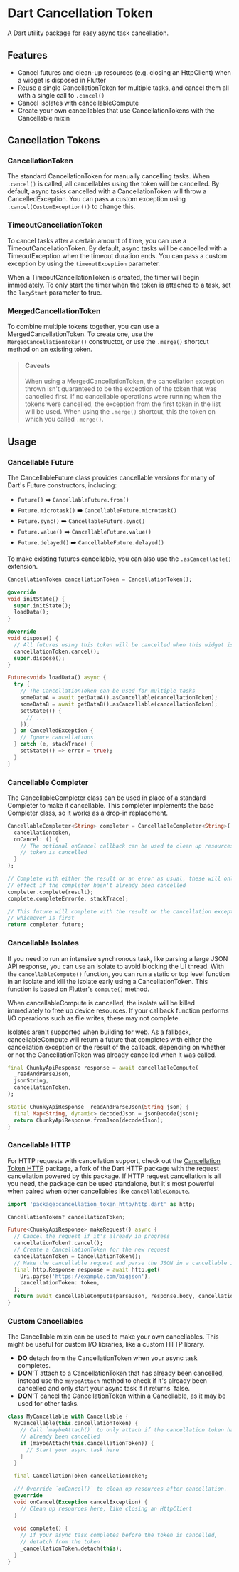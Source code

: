 # Dart Cancellation Token

A Dart utility package for easy async task cancellation.


## Features

* Cancel futures and clean-up resources (e.g. closing an HttpClient) when a widget is disposed in Flutter
* Reuse a single CancellationToken for multiple tasks, and cancel them all with a single call to `.cancel()`
* Cancel isolates with cancellableCompute
* Create your own cancellables that use CancellationTokens with the Cancellable mixin


## Cancellation Tokens

### CancellationToken

The standard CancellationToken for manually cancelling tasks. When `.cancel()` is called, all cancellables using the token will be cancelled. By default, async tasks cancelled with a CancellationToken will throw a CancelledException. You can pass a custom exception using `.cancel(CustomException())` to change this.

### TimeoutCancellationToken

To cancel tasks after a certain amount of time, you can use a TimeoutCancellationToken. By default, async tasks will be cancelled with a TimeoutException when the timeout duration ends. You can pass a custom exception by using the `timeoutException` parameter. 

When a TimeoutCancellationToken is created, the timer will begin immediately. To only start the timer when the token is attached to a task, set the `lazyStart` parameter to true.

### MergedCancellationToken

To combine multiple tokens together, you can use a MergedCancellationToken. To create one, use the `MergedCancellationToken()` constructor, or use the `.merge()` shortcut method on an existing token.

> #### Caveats
> When using a MergedCancellationToken, the cancellation exception thrown isn't guaranteed to be the exception of the token that was cancelled first. If no cancellable operations were running when the tokens were cancelled, the exception from the first token in the list will be used. When using the `.merge()` shortcut, this the token on which you called `.merge()`.


## Usage

### Cancellable Future

The CancellableFuture class provides cancellable versions for many of Dart's Future constructors, including:
* `Future()` ➡️ `CancellableFuture.from()`
* `Future.microtask()` ➡️ `CancellableFuture.microtask()`
* `Future.sync()` ➡️ `CancellableFuture.sync()`
* `Future.value()` ➡️ `CancellableFuture.value()`
* `Future.delayed()` ➡️ `CancellableFuture.delayed()`

To make existing futures cancellable, you can also use the `.asCancellable()` extension.

```dart
CancellationToken cancellationToken = CancellationToken();

@override
void initState() {
  super.initState();
  loadData();
}

@override
void dispose() {
  // All futures using this token will be cancelled when this widget is disposed
  cancellationToken.cancel();
  super.dispose();
}

Future<void> loadData() async {
  try {
    // The CancellationToken can be used for multiple tasks
    someDataA = await getDataA().asCancellable(cancellationToken);
    someDataB = await getDataB().asCancellable(cancellationToken);
    setState(() {
      // ...
    });
  } on CancelledException {
    // Ignore cancellations
  } catch (e, stackTrace) {
    setState(() => error = true);
  }
}
```

### Cancellable Completer

The CancellableCompleter class can be used in place of a standard Completer to make it cancellable. This completer implements the base Completer class, so it works as a drop-in replacement.

```dart
CancellableCompleter<String> completer = CancellableCompleter<String>(
  cancellationtoken, 
  onCancel: () {
    // The optional onCancel callback can be used to clean up resources when the 
    // token is cancelled
  }
);

// Complete with either the result or an error as usual, these will only have an 
// effect if the completer hasn't already been cancelled
completer.complete(result);
complete.completeError(e, stackTrace);

// This future will complete with the result or the cancellation exception, 
// whichever is first
return completer.future;
```

### Cancellable Isolates

If you need to run an intensive synchronous task, like parsing a large JSON API response, you can use an isolate to avoid blocking the UI thread. With the `cancellableCompute()` function, you can run a static or top level function in an isolate and kill the isolate early using a CancellationToken. This function is based on Flutter's `compute()` method.

When cancellableCompute is cancelled, the isolate will be killed immediately to free up device resources. If your callback function performs I/O operations such as file writes, these may not complete.

Isolates aren't supported when building for web. As a fallback, cancellableCompute will return a future that completes with either the cancellation exception or the result of the callback, depending on whether or not the CancellationToken was already cancelled when it was called. 

```dart
final ChunkyApiResponse response = await cancellableCompute(
  _readAndParseJson,
  jsonString,
  cancellationToken,
);

static ChunkyApiResponse _readAndParseJson(String json) {
  final Map<String, dynamic> decodedJson = jsonDecode(json);
  return ChunkyApiResponse.fromJson(decodedJson);
}
```

### Cancellable HTTP

For HTTP requests with cancellation support, check out the [Cancellation Token HTTP](https://pub.dev/packages/cancellation_token_http) package, a fork of the Dart HTTP package with the request cancellation powered by this package. If HTTP request cancellation is all you need, the package can be used standalone, but it's most powerful when paired when other cancellables like `cancellableCompute`.

```dart
import 'package:cancellation_token_http/http.dart' as http;

CancellationToken? cancellationToken;

Future<ChunkyApiResponse> makeRequest() async {
  // Cancel the request if it's already in progress
  cancellationToken?.cancel();
  // Create a CancellationToken for the new request
  cancellationToken = CancellationToken();
  // Make the cancellable request and parse the JSON in a cancellable isolate
  final http.Response response = await http.get(
    Uri.parse('https://example.com/bigjson'),
    cancellationToken: token,
  );
  return await cancellableCompute(parseJson, response.body, cancellationToken);
}
```

### Custom Cancellables

The Cancellable mixin can be used to make your own cancellables. This might be useful for custom I/O libraries, like a custom HTTP library.

* **DO** detach from the CancellationToken when your async task completes.
* **DON'T** attach to a CancellationToken that has already been cancelled, instead use the `maybeAttach` method to check if it's already been cancelled and only start your async task if it returns `false.
* **DON'T** cancel the CancellationToken within a Cancellable, as it may be used for other tasks.

```dart
class MyCancellable with Cancellable {
  MyCancellable(this.cancellationToken) {
    // Call `maybeAttach()` to only attach if the cancellation token hasn't 
    // already been cancelled
    if (maybeAttach(this.cancellationToken)) {
      // Start your async task here
    }
  }

  final CancellationToken cancellationToken;

  /// Override `onCancel()` to clean up resources after cancellation.
  @override
  void onCancel(Exception cancelException) {
    // Clean up resources here, like closing an HttpClient
  }
  
  void complete() {
    // If your async task completes before the token is cancelled, 
    // detatch from the token
    _cancellationToken.detach(this);
  }
}

```